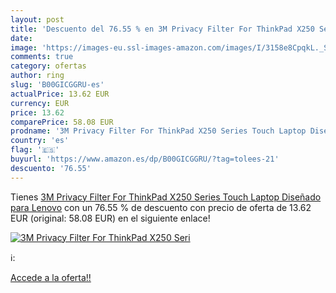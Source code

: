 ```yaml
---
layout: post
title: 'Descuento del 76.55 % en 3M Privacy Filter For ThinkPad X250 Seri'
date: 
image: 'https://images-eu.ssl-images-amazon.com/images/I/3158e8CpqkL._SL200_.jpg'
comments: true
category: ofertas
author: ring
slug: 'B00GICGGRU-es'
actualPrice: 13.62 EUR
currency: EUR
price: 13.62
comparePrice: 58.08 EUR
prodname: '3M Privacy Filter For ThinkPad X250 Series Touch Laptop Diseñado para Lenovo'
country: 'es'
flag: '🇪🇸'
buyurl: 'https://www.amazon.es/dp/B00GICGGRU/?tag=tolees-21'
descuento: '76.55'
---
```


Tienes [3M Privacy Filter For ThinkPad X250 Series Touch Laptop Diseñado para Lenovo](https://www.amazon.es/dp/B00GICGGRU/?tag=tolees-21) con un 76.55 % de descuento con precio de oferta de 13.62 EUR (original: 58.08 EUR) en el siguiente enlace!

[![3M Privacy Filter For ThinkPad X250 Seri](https://images-eu.ssl-images-amazon.com/images/I/3158e8CpqkL._SL200_.jpg)](https://www.amazon.es/dp/B00GICGGRU/?tag=tolees-21)

ℹ️:


[Accede a la oferta!!](https://www.amazon.es/dp/B00GICGGRU/?tag=tolees-21)
